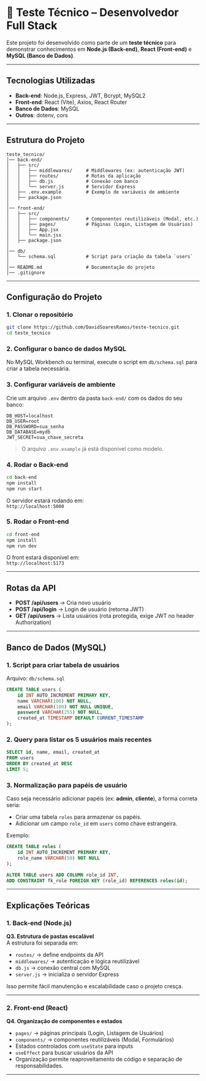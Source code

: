 # 📝 Teste Técnico – Desenvolvedor Full Stack

Este projeto foi desenvolvido como parte de um **teste técnico** para demonstrar conhecimentos em **Node.js (Back-end)**, **React (Front-end)** e **MySQL (Banco de Dados)**.  

---

##  Tecnologias Utilizadas
- **Back-end**: Node.js, Express, JWT, Bcrypt, MySQL2  
- **Front-end**: React (Vite), Axios, React Router  
- **Banco de Dados**: MySQL  
- **Outros**: dotenv, cors  

---

##  Estrutura do Projeto

```
teste_tecnico/
│── back-end/
│   ├── src/
│   │   ├── middlewares/     # Middlewares (ex: autenticação JWT)
│   │   ├── routes/          # Rotas da aplicação
│   │   ├── db.js            # Conexão com banco
│   │   └── server.js        # Servidor Express
│   ├── .env.example         # Exemplo de variáveis de ambiente
│   ├── package.json
│
│── front-end/
│   ├── src/
│   │   ├── components/      # Componentes reutilizáveis (Modal, etc.)
│   │   ├── pages/           # Páginas (Login, Listagem de Usuários)
│   │   ├── App.jsx
│   │   └── main.jsx
│   ├── package.json
│
│── db/
│   └── schema.sql           # Script para criação da tabela `users`
│
│── README.md                # Documentação do projeto
│── .gitignore
```

---

##  Configuração do Projeto

### 1. Clonar o repositório
```bash
git clone https://github.com/DavidSoaresRamos/teste-tecnico.git
cd teste_tecnico
```

### 2. Configurar o banco de dados MySQL
No MySQL Workbench ou terminal, execute o script em `db/schema.sql` para criar a tabela necessária.

### 3. Configurar variáveis de ambiente
Crie um arquivo `.env` dentro da pasta `back-end/` com os dados do seu banco:

```env
DB_HOST=localhost
DB_USER=root
DB_PASSWORD=sua_senha
DB_DATABASE=mydb
JWT_SECRET=sua_chave_secreta
```

> O arquivo `.env.example` já está disponível como modelo.

### 4. Rodar o Back-end
```bash
cd back-end
npm install
npm run start
```

O servidor estará rodando em:  
 `http://localhost:5000`

### 5. Rodar o Front-end
```bash
cd front-end
npm install
npm run dev
```

O front estará disponível em:  
 `http://localhost:5173`

---

##  Rotas da API

- **POST /api/users** → Cria novo usuário  
- **POST /api/login** → Login de usuário (retorna JWT)  
- **GET /api/users** → Lista usuários (rota protegida, exige JWT no header Authorization)  

---

##  Banco de Dados (MySQL)

### 1. Script para criar tabela de usuários
Arquivo: `db/schema.sql`
```sql
CREATE TABLE users (
    id INT AUTO_INCREMENT PRIMARY KEY,
    name VARCHAR(100) NOT NULL,
    email VARCHAR(100) NOT NULL UNIQUE,
    password VARCHAR(255) NOT NULL,
    created_at TIMESTAMP DEFAULT CURRENT_TIMESTAMP
);
```

### 2. Query para listar os 5 usuários mais recentes
```sql
SELECT id, name, email, created_at
FROM users
ORDER BY created_at DESC
LIMIT 5;
```

### 3. Normalização para papéis de usuário
Caso seja necessário adicionar papéis (ex: **admin**, **cliente**), a forma correta seria:  
- Criar uma tabela `roles` para armazenar os papéis.  
- Adicionar um campo `role_id` em `users` como chave estrangeira.  

Exemplo:
```sql
CREATE TABLE roles (
    id INT AUTO_INCREMENT PRIMARY KEY,
    role_name VARCHAR(50) NOT NULL
);

ALTER TABLE users ADD COLUMN role_id INT,
ADD CONSTRAINT fk_role FOREIGN KEY (role_id) REFERENCES roles(id);
```

---

##  Explicações Teóricas

### 1. Back-end (Node.js)
**Q3. Estrutura de pastas escalável**  
A estrutura foi separada em:  
- `routes/` → define endpoints da API  
- `middlewares/` → autenticação e lógica reutilizável  
- `db.js` → conexão central com MySQL  
- `server.js` → inicializa o servidor Express  

Isso permite fácil manutenção e escalabilidade caso o projeto cresça.

---

### 2. Front-end (React)
**Q4. Organização de componentes e estados**  
- `pages/` → páginas principais (Login, Listagem de Usuários)  
- `components/` → componentes reutilizáveis (Modal, Formulários)  
- Estados controlados com `useState` para inputs  
- `useEffect` para buscar usuários da API  
- Organização permite reaproveitamento de código e separação de responsabilidades.  

---
  
